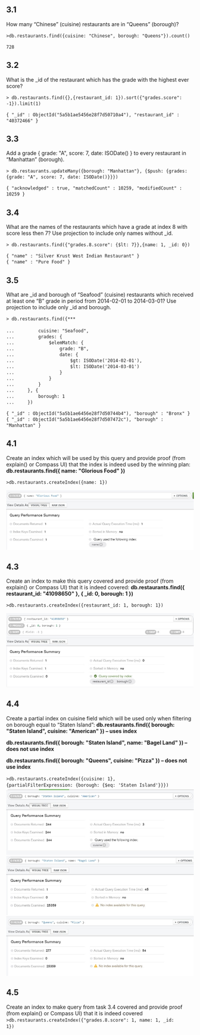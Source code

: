 ## 3.1 ##
How many “Chinese” (cuisine) restaurants are in “Queens” (borough)?

<pre><code>>db.restaurants.find({cuisine: "Chinese", borough: "Queens"}).count()</code></pre>

<pre><code>728</pre></code>

## 3.2 ##
What is the _id of the restaurant which has the grade with the highest ever score?

<pre><code>> db.restaurants.find({},{restaurant_id: 1}).sort({"grades.score": -1}).limit(1)</code></pre>

<pre><code>{ "_id" : ObjectId("5a5b1ae5456e28f7d50710a4"), "restaurant_id" : "40372466" }</code></pre>

## 3.3 ##
Add a grade { grade: "A", score: 7, date: ISODate() } to every restaurant in “Manhattan” (borough).

<pre><code>> db.restaurants.updateMany({borough: "Manhattan"}, {$push: {grades: {grade: "A", score: 7, date: ISODate()}}})</code></pre>

<pre><code>{ "acknowledged" : true, "matchedCount" : 10259, "modifiedCount" : 10259 }</code></pre>

## 3.4 ##
What are the names of the restaurants which have a grade at index 8 with score less then 7? Use projection to include only names 
without _id.

<pre><code>> db.restaurants.find({"grades.8.score": {$lt: 7}},{name: 1, _id: 0})</code></pre>

<pre><code>{ "name" : "Silver Krust West Indian Restaurant" }
{ "name" : "Pure Food" }</code></pre>

## 3.5 ##
What are _id and borough of “Seafood” (cuisine) restaurants which received at least one “B” grade in period from 2014-02-01 to 
2014-03-01? Use projection to include only _id and borough.

<pre><code>> db.restaurants.find({***

...         cuisine: "Seafood",
...         grades: {
...             $elemMatch: {
...                 grade: "B",
...                 date: {
...                     $gt: ISODate('2014-02-01'),
...                     $lt: ISODate('2014-03-01')
...                 }
...             }
...         }
...     }, {
...         borough: 1
...     })</pre></code>
<pre><code>{ "_id" : ObjectId("5a5b1ae6456e28f7d50744b4"), "borough" : "Bronx" }
{ "_id" : ObjectId("5a5b1ae6456e28f7d507472c"), "borough" : "Manhattan" }</code></pre>

## 4.1 ##
Create an index which will be used by this query and provide proof (from explain() or Compass UI) that the
index is indeed used by the winning plan:
**db.restaurants.find({ name: "Glorious Food" })**

<pre><code>>db.restaurants.createIndex({name: 1})</pre></code>
![alt text](https://github.com/shparkivozhyk/Frontcamp/blob/mongo1/mongo1-imgs/4.1.jpg "4.1")

## 4.3 ##
Create an index to make this query covered and provide proof (from explain() or Compass UI) that it is
indeed covered:
**db.restaurants.find({ restaurant_id: "41098650" }, { _id: 0, borough: 1 })**

<pre><code>>db.restaurants.createIndex({restaurant_id: 1, borough: 1})</code></pre>
![alt text](https://github.com/shparkivozhyk/Frontcamp/blob/mongo1/mongo1-imgs/4.3.jpg "4.3")

## 4.4 ##
Create a partial index on cuisine field which will be used only when filtering on borough equal to “Staten
Island”:
**db.restaurants.find({ borough: "Staten Island", cuisine: "American" }) – uses index**

**db.restaurants.find({ borough: "Staten Island", name: "Bagel Land" }) – does not use index**

**db.restaurants.find({ borough: "Queens", cuisine: "Pizza" }) – does not use index**

<code>>db.restaurants.createIndex({cuisine: 1}, {partialFilterExpression: {borough: {$eq: 'Staten Island'}}})</code>
![alt text](https://github.com/shparkivozhyk/Frontcamp/blob/mongo1/mongo1-imgs/4.4.1.jpg "4.4.1")
![alt text](https://github.com/shparkivozhyk/Frontcamp/blob/mongo1/mongo1-imgs/4.4.2.jpg "4.4.2")
![alt text](https://github.com/shparkivozhyk/Frontcamp/blob/mongo1/mongo1-imgs/4.4.3.jpg "4.4.3")

## 4.5 ##
Create an index to make query from task 3.4 covered and provide proof (from explain() or Compass UI) that
it is indeed covered
<code>>db.restaurants.createIndex({"grades.8.score": 1, name: 1, _id: 1})</code>
